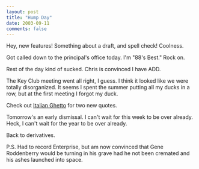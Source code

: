 ```yaml
---
layout: post
title: "Hump Day"
date: 2003-09-11
comments: false
---
```

Hey, new features! Something about a draft, and spell check! Coolness.




Got called down to the principal's office today. I'm "88's Best." Rock on.




Rest of the day kind of sucked. Chris is convinced I have ADD.




The Key Club meeting went all right, I guess. I think it looked like we were
totally disorganized. It seems I spent the summer putting all my ducks in a
row, but at the first meeting I forgot my duck.




Check out [Italian Ghetto][0] for two new quotes.




Tomorrow's an early dismissal. I can't wait for this week to be over already.
Heck, I can't wait for the year to be over already.




Back to derivatives.




P.S. Had to record Enterprise, but am now convinced that Gene Roddenberry
would be turning in his grave had he not been cremated and his ashes launched
into space.



[0]: http://maverick.simplehost.com
